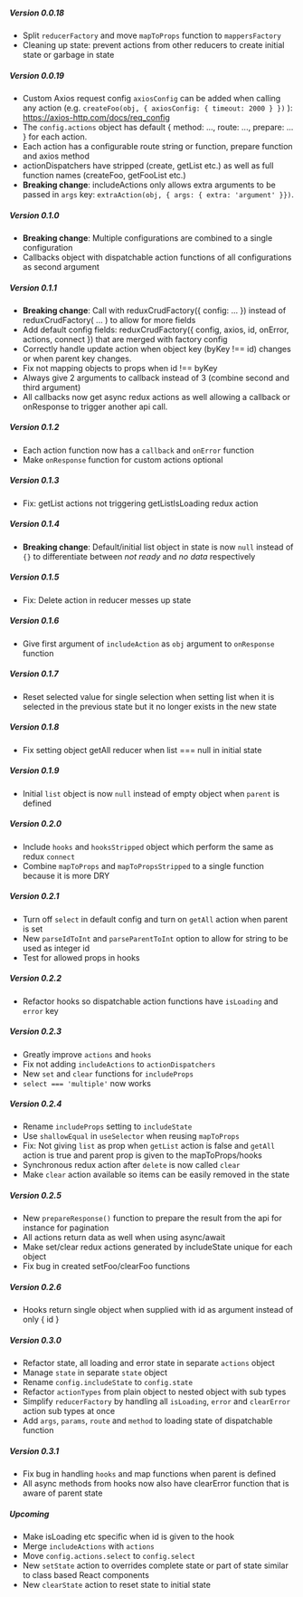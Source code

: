
##### Version 0.0.18
- Split `reducerFactory` and move `mapToProps` function to `mappersFactory`
- Cleaning up state: prevent actions from other reducers to create initial state or garbage in state

##### Version 0.0.19
- Custom Axios request config `axiosConfig` can be added when calling any action (e.g. `createFoo(obj, { axiosConfig: { timeout: 2000 } })` ): https://axios-http.com/docs/req_config
- The `config.actions` object has default { method: ..., route: ..., prepare: ... } for each action.
- Each action has a configurable route string or function, prepare function and axios method
- actionDispatchers have stripped (create, getList etc.) as well as full function names (createFoo, getFooList etc.)
- **Breaking change**: includeActions only allows extra arguments to be passed in `args` key: `extraAction(obj, { args: { extra: 'argument' }})`.

##### Version 0.1.0
- **Breaking change**: Multiple configurations are combined to a single configuration
- Callbacks object with dispatchable action functions of all configurations as second argument

##### Version 0.1.1
- **Breaking change**: Call with reduxCrudFactory({ config: ... }) instead of reduxCrudFactory( ... ) to allow for more fields
- Add default config fields: reduxCrudFactory({ config, axios, id, onError, actions, connect }) that are merged with factory config
- Correctly handle update action when object key (byKey !== id) changes or when parent key changes.
- Fix not mapping objects to props when id !== byKey
- Always give 2 arguments to callback instead of 3 (combine second and third argument)
- All callbacks now get async redux actions as well allowing a callback or onResponse to trigger another api call.

##### Version 0.1.2
- Each action function now has a `callback` and `onError` function
- Make `onResponse` function for custom actions optional

##### Version 0.1.3
- Fix: getList actions not triggering getListIsLoading redux action

##### Version 0.1.4
- **Breaking change**: Default/initial list object in state is now `null` instead of `{}` to differentiate between *not ready* and *no data* respectively

##### Version 0.1.5
- Fix: Delete action in reducer messes up state

##### Version 0.1.6
- Give first argument of `includeAction` as `obj` argument to `onResponse` function

##### Version 0.1.7
- Reset selected value for single selection when setting list when it is selected in the previous state but it no longer exists in the new state

##### Version 0.1.8
- Fix setting object getAll reducer when list === null in initial state 

##### Version 0.1.9
- Initial `list` object is now `null` instead of empty object when `parent` is defined

##### Version 0.2.0
- Include `hooks` and `hooksStripped` object which perform the same as redux `connect`
- Combine `mapToProps` and `mapToPropsStripped` to a single function because it is more DRY

##### Version 0.2.1
- Turn off `select` in default config and turn on `getAll` action when parent is set
- New `parseIdToInt` and `parseParentToInt` option to allow for string to be used as integer id
- Test for allowed props in hooks

##### Version 0.2.2
- Refactor hooks so dispatchable action functions have `isLoading` and `error` key

##### Version 0.2.3
- Greatly improve `actions` and `hooks`
- Fix not adding `includeActions` to `actionDispatchers`
- New `set` and `clear` functions for `includeProps`
- `select === 'multiple'` now works

##### Version 0.2.4
- Rename `includeProps` setting to `includeState`
- Use `shallowEqual` in `useSelector` when reusing `mapToProps`
- Fix: Not giving `list` as prop when `getList` action is false and `getAll` action is true and parent prop is given to the mapToProps/hooks
- Synchronous redux action after `delete` is now called `clear`
- Make `clear` action available so items can be easily removed in the state

##### Version 0.2.5
- New `prepareResponse()` function to prepare the result from the api for instance for pagination
- All actions return data as well when using async/await
- Make set/clear redux actions generated by includeState unique for each object
- Fix bug in created setFoo/clearFoo functions

##### Version 0.2.6
- Hooks return single object when supplied with id as argument instead of only { id }

##### Version 0.3.0
- Refactor state, all loading and error state in separate `actions` object
- Manage `state` in separate `state` object
- Rename `config.includeState` to `config.state`
- Refactor `actionTypes` from plain object to nested object with sub types
- Simplify `reducerFactory` by handling all `isLoading`, `error` and `clearError` action sub types at once
- Add `args`, `params`, `route` and `method` to loading state of dispatchable function

##### Version 0.3.1
- Fix bug in handling `hooks` and map functions when parent is defined
- All async methods from hooks now also have clearError function that is aware of parent state

##### Upcoming
- Make isLoading etc specific when id is given to the hook
- Merge `includeActions` with `actions`
- Move `config.actions.select` to `config.select`
- New `setState` action to overrides complete state or part of state similar to class based React components
- New `clearState` action to reset state to initial state
